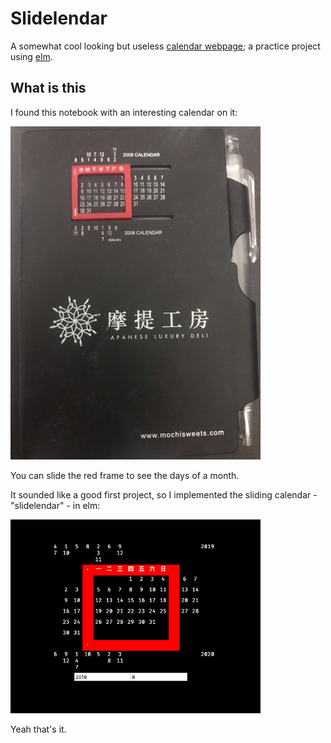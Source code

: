# Slidelendar

A somewhat cool looking but useless [calendar webpage](https://pyxidatol-c.github.io/Slidelendar/);
a practice project using [elm](https://elm-lang.org).

## What is this

I found this notebook with an interesting calendar on it:

<img
    src="README_assets/real.jpg"
    width=400
/>

You can slide the red frame to see the days of a month.

It sounded like a good first project, so I implemented the sliding calendar - "slidelendar" - in elm:

<img
    src="README_assets/code.png"
    width=400
/>

Yeah that's it.
